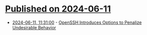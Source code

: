 # [Published on 2024-06-11](index.md)

* [2024-06-11, 11:31:00](https://soylentnews.org/article.pl?sid=24/06/10/1517206&from=rss) - [OpenSSH Introduces Options to Penalize Undesirable Behavior](https://soylentnews.org/article.pl?sid=24/06/10/1517206&from=rss)
